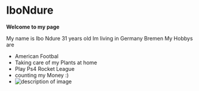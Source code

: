 # IboNdure
**Welcome to my page** 

My name is Ibo Ndure 31 years old 
Im living in Germany Bremen
My Hobbys are
- American Footbal 
- Taking care of my Plants at home
- Play Ps4 Rocket League
- counting my Money :)
- ![description of image](https://www.bund-naturschutz.de/fileadmin/_processed_/0/8/csm_Eichh_Ârnchen_-_AdobeStock_103837693_-_mzphoto11_original_c3761184ae.jpg)
